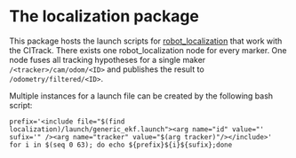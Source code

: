 # The localization package

This package hosts the launch scripts for [robot_localization](http://wiki.ros.org/robot_localization) that work with the CITrack.
There exists one robot_localization node for every marker.
One node fuses all tracking hypotheses for a single maker `/<tracker>/cam/odom/<ID>` and publishes the result to `/odometry/filtered/<ID>`.

Multiple instances for a launch file can be created by the following bash script:

```
prefix='<include file="$(find localization)/launch/generic_ekf.launch"><arg name="id" value="'
sufix='" /><arg name="tracker" value="$(arg tracker)"/></include>'
for i in $(seq 0 63); do echo ${prefix}${i}${sufix};done
```
